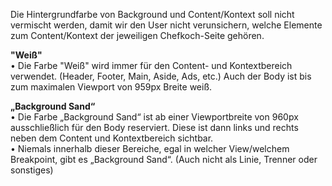 Die Hintergrundfarbe von Background und Content/Kontext soll nicht vermischt werden, damit wir den User nicht verunsichern, welche Elemente zum Content/Kontext der jeweiligen Chefkoch-Seite gehören.
 
__"Weiß"__  
• Die Farbe "Weiß" wird immer für den Content- und Kontextbereich verwendet. (Header, Footer, Main, Aside, Ads, 
etc.)
  Auch der Body ist bis zum maximalen Viewport von 959px Breite weiß.

__„Background Sand“__  
• Die Farbe „Background Sand“ ist ab einer Viewportbreite von 960px ausschließlich für den Body reserviert. Diese ist dann links und rechts neben dem Content und Kontextbereich sichtbar.  
• Niemals innerhalb dieser Bereiche, egal in welcher View/welchem Breakpoint, gibt es „Background Sand“. (Auch nicht als Linie, Trenner oder sonstiges)